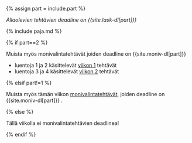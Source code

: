 {% assign part = include.part %} 

*Allaolevien tehtävien deadline on {{site.lask-dl[part]}}*

{% include paja.md %}

{% if part==2 %}

Muista myös monivalintatehtävät joiden deadline on  {{site.moniv-dl[part]}} 
- luentoja 1 ja 2 käsittelevät [viikon 1]({{site.stats_url}}/quiz/1}) tehtävät
- luentoja 3 ja 4 käsittelevät [viikon 2]({{site.stats_url}}/quiz/2}) tehtävät

{% elsif part!=1 %}

Muista myös tämän viikon [monivalintatehtävät]({{site.stats_url}}/quiz/{{part}}), joiden deadline on {{site.moniv-dl[part]}} .

{% else %}

Tällä viikolla ei monivalintatehtävien deadlinea!

{% endif %}